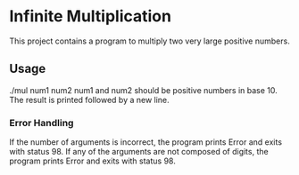 # Infinite Multiplication

This project contains a program to multiply two very large positive numbers.

## Usage 

./mul num1 num2
num1 and num2 should be positive numbers in base 10.
The result is printed followed by a new line.

### Error Handling
If the number of arguments is incorrect, the program prints Error and exits with status 98.
If any of the arguments are not composed of digits, the program prints Error and exits with status 98.
